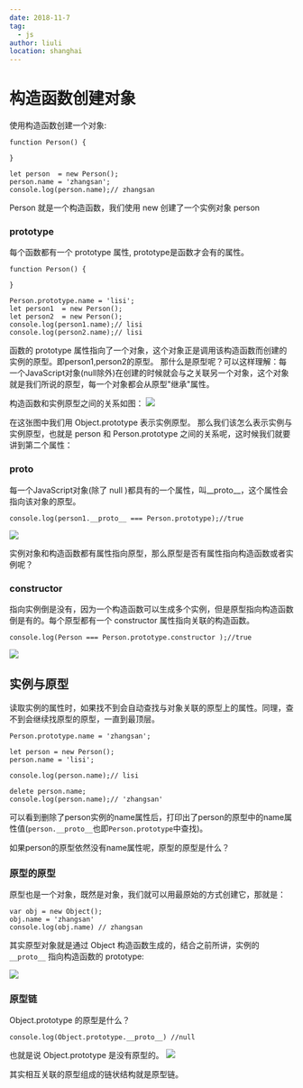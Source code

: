 ```yaml
---
date: 2018-11-7
tag: 
  - js
author: liuli
location: shanghai  
---
```

# 构造函数创建对象

使用构造函数创建一个对象:
```
function Person() {
  
}

let person  = new Person();
person.name = 'zhangsan';
console.log(person.name);// zhangsan
```
Person 就是一个构造函数，我们使用 new 创建了一个实例对象 person

### prototype
每个函数都有一个 prototype 属性, prototype是函数才会有的属性。
```
function Person() {
  
}

Person.prototype.name = 'lisi';
let person1  = new Person();
let person2  = new Person();
console.log(person1.name);// lisi
console.log(person2.name);// lisi
```

函数的 prototype 属性指向了一个对象，这个对象正是调用该构造函数而创建的实例的原型。即person1,person2的原型。
那什么是原型呢？可以这样理解：每一个JavaScript对象(null除外)在创建的时候就会与之关联另一个对象，这个对象就是我们所说的原型，每一个对象都会从原型"继承"属性。

构造函数和实例原型之间的关系如图：
![](http://ww3.sinaimg.cn/large/006tNc79ly1g5fymxrvlpj312g0aitab.jpg)

在这张图中我们用 Object.prototype 表示实例原型。
那么我们该怎么表示实例与实例原型，也就是 person 和 Person.prototype 之间的关系呢，这时候我们就要讲到第二个属性：

### __proto__
每一个JavaScript对象(除了 null )都具有的一个属性，叫__proto__，这个属性会指向该对象的原型。

```
console.log(person1.__proto__ === Person.prototype);//true
```
![](http://ww3.sinaimg.cn/large/006tNc79ly1g5fyr4ap2xj31180judib.jpg)

实例对象和构造函数都有属性指向原型，那么原型是否有属性指向构造函数或者实例呢？

### constructor

指向实例倒是没有，因为一个构造函数可以生成多个实例，但是原型指向构造函数倒是有的。每个原型都有一个 constructor 属性指向关联的构造函数。

```
console.log(Person === Person.prototype.constructor );//true
```
![](http://ww2.sinaimg.cn/large/006tNc79ly1g5fzo364s4j31300kcgo8.jpg)

## 实例与原型

读取实例的属性时，如果找不到会自动查找与对象关联的原型上的属性。同理，查不到会继续找原型的原型，一直到最顶层。
```
Person.prototype.name = 'zhangsan';

let person = new Person();
person.name = 'lisi';

console.log(person.name);// lisi

delete person.name;
console.log(person.name);// 'zhangsan'
```
可以看到删除了person实例的name属性后，打印出了person的原型中的name属性值(`person.__proto__`也即`Person.prototype`中查找)。

如果person的原型依然没有name属性呢，原型的原型是什么？

### 原型的原型

原型也是一个对象，既然是对象，我们就可以用最原始的方式创建它，那就是：

```
var obj = new Object();
obj.name = 'zhangsan'
console.log(obj.name) // zhangsan
```

其实原型对象就是通过 Object 构造函数生成的，结合之前所讲，实例的 `__proto__` 指向构造函数的 prototype:

![](http://ww2.sinaimg.cn/large/006tNc79ly1g5h1gkw9pmj311v0u0jvx.jpg)

### 原型链

Object.prototype 的原型是什么？

```
console.log(Object.prototype.__proto__) //null
```
也就是说 Object.prototype 是没有原型的。
![](http://ww4.sinaimg.cn/large/006tNc79ly1g5h1ozaexzj30u00v1q8f.jpg)

其实相互关联的原型组成的链状结构就是原型链。

